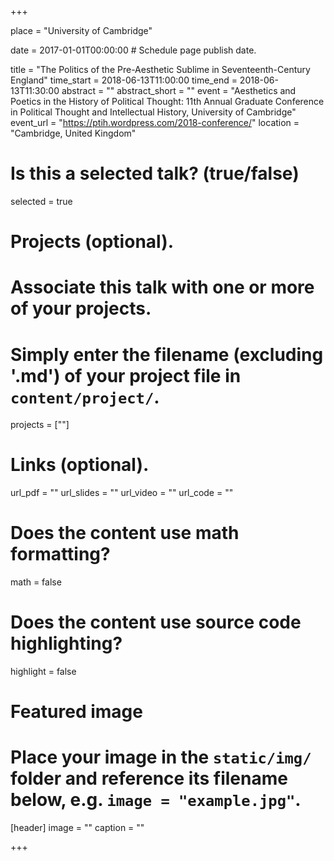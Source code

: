 +++

place = "University of Cambridge"

date = 2017-01-01T00:00:00  # Schedule page publish date.

title = "The Politics of the Pre-Aesthetic Sublime in Seventeenth-Century England"
time_start = 2018-06-13T11:00:00
time_end = 2018-06-13T11:30:00
abstract = ""
abstract_short = ""
event = "Aesthetics and	Poetics in the History of Political Thought: 11th Annual Graduate Conference in Political Thought and Intellectual History, University of Cambridge"
event_url = "https://ptih.wordpress.com/2018-conference/"
location = "Cambridge, United Kingdom"

# Is this a selected talk? (true/false)
selected = true

# Projects (optional).
#   Associate this talk with one or more of your projects.
#   Simply enter the filename (excluding '.md') of your project file in `content/project/`.
projects = [""]

# Links (optional).
url_pdf = ""
url_slides = ""
url_video = ""
url_code = ""

# Does the content use math formatting?
math = false

# Does the content use source code highlighting?
highlight = false

# Featured image
# Place your image in the `static/img/` folder and reference its filename below, e.g. `image = "example.jpg"`.
[header]
image = ""
caption = ""

+++
